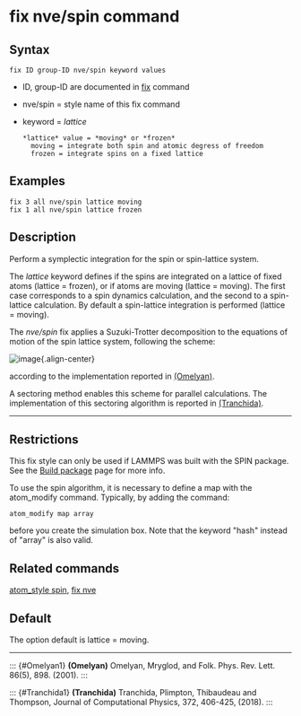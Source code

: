 # fix nve/spin command

## Syntax

    fix ID group-ID nve/spin keyword values

-   ID, group-ID are documented in [fix](fix) command

-   nve/spin = style name of this fix command

-   keyword = *lattice*

        *lattice* value = *moving* or *frozen*
          moving = integrate both spin and atomic degress of freedom
          frozen = integrate spins on a fixed lattice

## Examples

``` LAMMPS
fix 3 all nve/spin lattice moving
fix 1 all nve/spin lattice frozen
```

## Description

Perform a symplectic integration for the spin or spin-lattice system.

The *lattice* keyword defines if the spins are integrated on a lattice
of fixed atoms (lattice = frozen), or if atoms are moving (lattice =
moving). The first case corresponds to a spin dynamics calculation, and
the second to a spin-lattice calculation. By default a spin-lattice
integration is performed (lattice = moving).

The *nve/spin* fix applies a Suzuki-Trotter decomposition to the
equations of motion of the spin lattice system, following the scheme:

![image](JPG/fix_integration_spin_stdecomposition.jpg){.align-center}

according to the implementation reported in [(Omelyan)](Omelyan1).

A sectoring method enables this scheme for parallel calculations. The
implementation of this sectoring algorithm is reported in
[(Tranchida)](Tranchida1).

------------------------------------------------------------------------

## Restrictions

This fix style can only be used if LAMMPS was built with the SPIN
package. See the [Build package](Build_package) page for more info.

To use the spin algorithm, it is necessary to define a map with the
atom_modify command. Typically, by adding the command:

``` LAMMPS
atom_modify map array
```

before you create the simulation box. Note that the keyword \"hash\"
instead of \"array\" is also valid.

## Related commands

[atom_style spin](atom_style), [fix nve](fix_nve)

## Default

The option default is lattice = moving.

------------------------------------------------------------------------

::: {#Omelyan1}
**(Omelyan)** Omelyan, Mryglod, and Folk. Phys. Rev. Lett. 86(5), 898.
(2001).
:::

::: {#Tranchida1}
**(Tranchida)** Tranchida, Plimpton, Thibaudeau and Thompson, Journal of
Computational Physics, 372, 406-425, (2018).
:::
